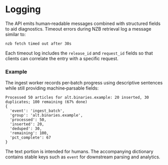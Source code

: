 # Logging

The API emits human‑readable messages combined with structured fields to aid
diagnostics. Timeout errors during NZB retrieval log a message similar to:

```
nzb fetch timed out after 30s
```

Each timeout log includes the `release_id` and `request_id` fields so that
clients can correlate the entry with a specific request.

### Example

The ingest worker records per‑batch progress using descriptive sentences while
still providing machine‑parsable fields:

```
Processed 50 articles for alt.binaries.example: 20 inserted, 30 duplicates; 100 remaining (67% done)
{
  'event': 'ingest_batch',
  'group': 'alt.binaries.example',
  'processed': 50,
  'inserted': 20,
  'deduped': 30,
  'remaining': 100,
  'pct_complete': 67
}
```

The text portion is intended for humans. The accompanying dictionary contains
stable keys such as `event` for downstream parsing and analytics.
